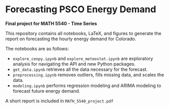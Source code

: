 # Forecasting PSCO Energy Demand

**Final project for MATH 5540 - Time Series**

This repository contains all notebooks, LaTeX, and figures to generate the report on forecasting the hourly energy demand for Colorado.

The notebooks are as follows:
* `explore_cenpy.ipynb` and `explore_meteostat.ipynb` are exploratory analysis for navigating the API and new Python packages.
* `get_data.ipynb` retrieves all the data necessary for the forecast.
* `preprocessing.ipynb` removes outliers, fills missing data, and scales the data.
* `modeling.ipynb` performs regression modeling and ARIMA modeling to forecast future energy demand.

A short report is included in `MATH_5540_project.pdf`